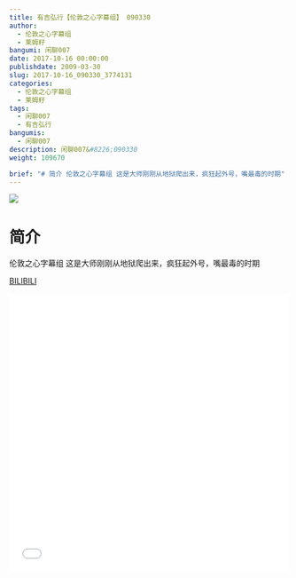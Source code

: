 ```yaml
---
title: 有吉弘行【伦敦之心字幕组】 090330
author: 
  - 伦敦之心字幕组
  - 莱姆籽
bangumi: 闲聊007
date: 2017-10-16 00:00:00
publishdate: 2009-03-30
slug: 2017-10-16_090330_3774131
categories: 
  - 伦敦之心字幕组
  - 莱姆籽
tags: 
  - 闲聊007
  - 有吉弘行
bangumis: 
  - 闲聊007
description: 闲聊007&#8226;090330
weight: 109670

brief: "# 简介 伦敦之心字幕组 这是大师刚刚从地狱爬出来，疯狂起外号，嘴最毒的时期"
---
```


![](https://i.imgur.com/fRVQVoN.jpg)

# 简介  
伦敦之心字幕组 这是大师刚刚从地狱爬出来，疯狂起外号，嘴最毒的时期

  [BILIBILI](https://www.bilibili.com/video/av3774131/)


<div class="vcontainer">  <iframe class='video' src="//www.bilibili.com/blackboard/player.html?aid=3774131" width="100%" height="500" frameborder="0" allowfullscreen="allowfullscreen"></iframe></div>

